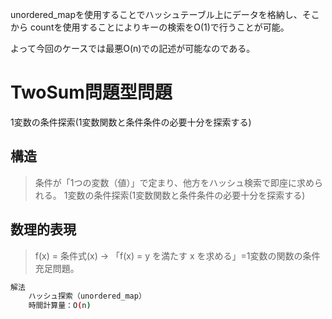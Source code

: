 unordered_mapを使用することでハッシュテーブル上にデータを格納し、そこから
countを使用することによりキーの検索をO(1)で行うことが可能。

よって今回のケースでは最悪O(n)での記述が可能なのである。

# TwoSum問題型問題
1変数の条件探索(1変数関数と条件条件の必要十分を探索する)
## 構造
> 条件が「1つの変数（値）」で定まり、他方をハッシュ検索で即座に求められる。
	1変数の条件探索(1変数関数と条件条件の必要十分を探索する)
## 数理的表現
> f(x) = 条件式(x)
	→ 「f(x) = y を満たす x を求める」=1変数の関数の条件充足問題。

```sh
解法
	ハッシュ探索（unordered_map）
	時間計算量：O(n)
```